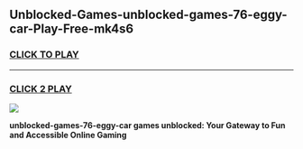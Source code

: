 
## Unblocked-Games-unblocked-games-76-eggy-car-Play-Free-mk4s6
<h3>
<a href="https://premium76.site?title=unblocked-games-76-eggy-car&ref=17A">CLICK TO PLAY</a></h3>
<hr>

<h3>
<a href="https://premium76.site?title=unblocked-games-76-eggy-car&ref=17A">CLICK 2 PLAY</a>
  
</h3>

<a href="https://premium76.site?title=unblocked-games-76-eggy-car&ref=17A"><img src="https://clearcache.store/games.png"></a>


**unblocked-games-76-eggy-car games unblocked: Your Gateway to Fun and Accessible Online Gaming**
